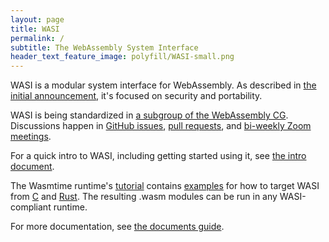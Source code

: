 ```yaml
---
layout: page
title: WASI
permalink: /
subtitle: The WebAssembly System Interface
header_text_feature_image: polyfill/WASI-small.png
---
```


WASI is a modular system interface for WebAssembly. As described in [the initial announcement](https://hacks.mozilla.org/2019/03/standardizing-wasi-a-webassembly-system-interface/), it's focused on security and portability.

WASI is being standardized in [a subgroup of the WebAssembly CG](https://github.com/WebAssembly/WASI/blob/master/Charter.md). Discussions happen in [GitHub issues](https://github.com/WebAssembly/WASI/issues), [pull requests](https://github.com/WebAssembly/WASI/pulls), and [bi-weekly Zoom meetings](https://github.com/WebAssembly/WASI/tree/master/meetings).

For a quick intro to WASI, including getting started using it, see [the intro document](https://github.com/CraneStation/wasmtime/blob/master/docs/WASI-intro.md).

The Wasmtime runtime's [tutorial](https://github.com/CraneStation/wasmtime/blob/master/docs/WASI-tutorial.md) contains [examples](https://github.com/CraneStation/wasmtime/blob/master/docs/WASI-tutorial.md#running-common-languages-with-wasi) for how to target WASI from [C](https://github.com/CraneStation/wasmtime/blob/master/docs/WASI-tutorial.md#from-c) and [Rust](https://github.com/CraneStation/wasmtime/blob/master/docs/WASI-tutorial.md#from-rust). The resulting .wasm modules can be run in any WASI-compliant runtime.

For more documentation, see [the documents guide](https://github.com/CraneStation/wasmtime/blob/master/docs/WASI-documents.md).

